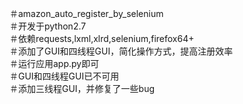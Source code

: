 ＃amazon_auto_register_by_selenium  
＃开发于python2.7  
＃依赖requests,lxml,xlrd,selenium,firefox64+   
＃添加了GUI和四线程GUI，简化操作方式，提高注册效率  
＃运行应用app.py即可  
＃GUI和四线程GUI已不可用  
＃添加三线程GUI，并修复了一些bug  
